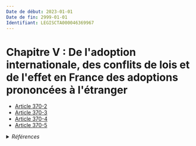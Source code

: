 ```yaml
---
Date de début: 2023-01-01
Date de fin: 2999-01-01
Identifiant: LEGISCTA000046369967
---
```


<h1>Chapitre V : De l'adoption internationale, des conflits de lois et de l'effet en France des adoptions prononcées à l'étranger</h1>

- [Article 370-2](article_370-2.md)
- [Article 370-3](article_370-3.md)
- [Article 370-4](article_370-4.md)
- [Article 370-5](article_370-5.md)

<details>
  <summary><em>Références</em></summary>

  <h2>Articles faisant référence à la section</h2>
  
  <ul>
    <li>
      <a href="https://legal.tricoteuses.fr//redirection/LEGIARTI000046369176?vers=git&vers=legifrance">Ordonnance n° 2022-1292 du 5 octobre 2022 prise en application de l'article 18 de la loi n° 2022-219 du 21 février 2022 visant à réformer l'adoption - article 23 ENTIEREMENT_MODIF</a> CREE source
    </li>
  </ul>
</details>
